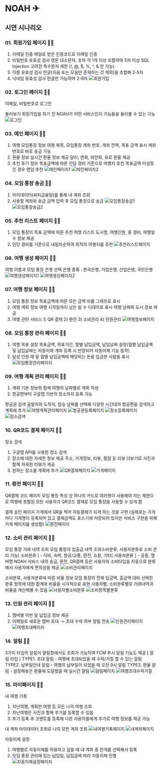 # NOAH ✈

## 시연 시나리오

### 01. 회원가입 페이지 🧑👩
1. 이메일 인증  메일로 받은 인증코드로 이메일 인증
2. 비밀번호 유효성 검사  영문 대소문자, 숫자 각 1개 이상 조합하여 5자 이상  SQL Injection 고려한 특수문자 제한 (!, @, $, %, ^, & 만 가능)
3. 이름 유효성 검사  한글(자음 또는 모음만 존재하는 것 제외)을 조합해 2-5자
4. 닉네임 유효성 검사  한글만 가능하며 2-8자
![회원가입](etc/회원가입.png)

### 02. 로그인 페이지 🧑👩
이메일, 비밀번호로 로그인

둘러보기
회원가입을 하기 전 NOAH가 어떤 서비스인지 기능들을 둘러볼 수 있는 기능
![로그인](etc/로그인.png)

### 03. 메인 페이지 🧑👩
1. 여행 모임통장 정보  여행 제목, 모임통장 계좌 번호, 계좌 잔액, 목표 금액 표시  계좌 번호로 바로 송금 가능
2. 환율 정보  실시간 환율 정보 제공  달러, 엔화, 위안화, 유로 환율 제공
3. 추천 후기 정보  목표금액에 따른 인당 경비 기준으로 여행지 추천  목표금액 미설정인 경우 랜덤 추천 
![메인페이지1](etc/메인페이지1.png)
![메인페이지2](etc/메인페이지2.png)

### 04. 모임 통장 송금 🧑👩
1. 마이데이터(싸피금융망)를 통해 내 계좌 조회
2. 사용할 계좌와 송금 금액 입력 후 모임 통장으로 송금
![모임통장송금1](etc/모임통장송금1.png)
![모임통장송금2](etc/모임통장송금2.png)

### 05. 추천 리스트 페이지 🧑👩
1. 모임 통장의 목표 금액에 따른 추천 여행 리스트  도시명, 여행인원, 총 경비, 여행일수 정보 제공
2. 인당 경비를 기준으로 내림차순하여 최적의 여행지를 추천
![추천리스트페이지](etc/추천리스트페이지.png)

### 06. 여행 생성 페이지 🧑👩
여행 이름과 모임 통장 은행 선택
은행 종류 : 한국은행, 기업은행, 산업은행, 국민은행
![여행생성페이지1](etc/여행생성페이지1.png)
![여행생성페이지2](etc/여행생성페이지2.png)

### 07. 여행 정보 페이지 🧑👩
1. 모임 통장 정보  목표금액에 따른 모은 금액 비율 그래프로 표시
2. 여행 계획 정보  여행 시작일까지 남은 일 수 디데이로 표시  여행 날짜와 도시 정보 제공
3. 여행 관련 서비스  1) QR 결제  2) 환전  3) 소비관리  4) 인원관리
![여행정보페이지](etc/여행정보페이지.png)

### 08. 모임 통장 관리 페이지 🧑👩
1. 여행 목표 설정  목표금액, 목표기간, 월별 납입금액, 납입날짜 설정(월별 납입금액 및 납입날짜는 자동이체 계좌 등록 시 반영되어 자동이체 기능 동작)
2. 달성 인원  매 달 월별 납입금액에 해당되는 돈을 입금한 사람을 표시
![모임통장관리페이지](etc/모임통장관리페이지.png)

### 09. 여행 계획 관리 페이지 🧑👩
1. 계획 기본 정보와 함께 여행의 날짜별로 계획 작성
2. 항공편부터 구글맵 기반의 장소까지 등록 가능

항공권 검색
출발지와 도착지, 탑승 날짜를 선택해 다양한 시간대의 항공편을 검색하고 계획에 추가
![여행계획관리페이지](etc/여행계획관리페이지.png)
![항공권등록페이지](etc/항공권등록페이지.png)
![장소등록페이지](etc/장소등록페이지.png)
![장소검색](etc/장소검색.png)

### 10. QR코드 결제 페이지 🧑👩
장소 검색
1. 구글맵 API를 사용한 장소 검색
2. 장소에 대한 자세한 정보 제공  주소, 가게정보, 리뷰, 평점 등  리뷰 더보기로 사진과 함께 자세한 리뷰가 제공
3. 원하는 장소를 계획에 추가
![QR결제페이지](etc/QR결제페이지.png)
![가게페이지](etc/가게페이지.png)

### 11. 환전 페이지 🧑👩
QR결제 코드 페이지
모임 통장 특성 상 하나의 카드로 여러명이 사용해야 하는 제한으로 여행에 포함된 모든 사용자가 QR코드 결제로 모임 통장을 사용할 수 있게 함

결제 승인 페이지
가게에서 QR을 찍어 자동결제가 되게 하는 것을 구현
(실제로는 가게마다 가게명이 등록되어 있고 결제금액도 포스기에 저장되어 있지만 서비스 구현을 위해 가게 페이지를 생성함)
![환전페이지](etc/환전페이지.png)

### 12. 소비 관리 페이지 🧑👩
모임 통장 거래 내역 조회
모임 통장의 입출금 내역 조회소비분류, 사용자분류로 소비 관리 가능[ 소비분류 ] - 식비, 숙박, 항공/교통, 환전, 쇼핑, 기타[ 사용자분류 ] - 공동, 멤버명
NOAH 서비스 내의 송금, 환전, QR결제 등은 사용자와 소비타입을 자동으로 분류해서 사용자에게 편의성을 제공
![소비관리페이지](etc/소비관리페이지.png)

소비분류, 사용자분류에 따른 비율 정보
모임 통장의 전체 입금액, 출금액 대비 선택한 분류 항목에 대한 합계와 비율을 시각적으로 표현
사용자별, 소비분류별로 거래내역과 비율을 계산해볼 수 있음
![사용자별소비분류](etc/사용자별소비분류.png)
![소비항목별분류](etc/소비항목별분류.png)

### 13. 인원 관리 페이지 🧑👩
1. 멤버별 이번 달 납입금 정보 제공
2. 이메일로 새로운 멤버 초대 -> 초대 수락 여부 알림 전송
![인원관리페이지](etc/인원관리페이지.png)
![여행초대페이지](etc/여행초대페이지.png)

### 14. 알림 🧑👩
3가지 타입의 알림이 알림창에서도 조회가 가능하며 FCM 푸시 알림 기능도 제공
[ 알림 타입 ]
TYPE1. 초대 알림 - 여행에 초대되었을 때 수락/거절 할 수 있는 알림
TYPE2. 납부일안내 알림 - 여행의 납부일이 되었을 때 오전 9시 알림
TYPE3. 환율 알림 - 설정해놓은 환율에 도달했을 때 실시간 알림
![알림페이지](etc/알림페이지.png)
![여행초대수락거절](etc/여행초대수락거절.png)

### 15. 마이페이지 🧑👩
내 여행 기록
1. 지난여행, 계획한 여행 등 모든 나의 여행 조회
2. 지난여행은 사진과 함께 후기를 등록할 수 있음
3. 후기 등록 후 코멘트를 등록해 다른 사용자들에게 추가로 여행 정보를 제공 가능

내 계좌
마이데이터 조회로 나의 모든 계좌 조회
![내여행기록페이지](etc/내여행기록페이지.png)
![내계좌페이지](etc/내계좌페이지.png)

자동이체 설정
1. 여행별로 자동이체를 허용하고 싶을 때 내 계좌 중 한개를 선택해서 등록
2. 모임 통장 관리에 있는 납입일, 납입금에 따라 자동이체 진행
![자동이체설정페이지](etc/자동이체설정페이지.png)
